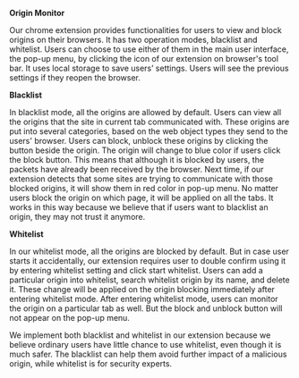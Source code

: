 **Origin Monitor**

Our chrome extension provides functionalities for users to view and block origins on their browsers.
It has two operation modes, blacklist and whitelist.
Users can choose to use either of them in the main user interface, the pop-up menu, by clicking the icon of our extension on browser's tool bar.
It uses local storage to save users’ settings. Users will see the previous settings if they reopen the browser.

**Blacklist**

In blacklist mode, all the origins are allowed by default. Users can view all the origins that the site in current tab communicated with. These origins are put into several categories, based on the web object types they send to the users' browser. Users can block, unblock these origins by clicking the button beside the origin. The origin will change to blue color if users click the block button. This means that although it is blocked by users, the packets have already been received by the browser. Next time, if our extension detects that some sites are trying to communicate with those blocked origins, it will show them in red color in pop-up menu.
No matter users block the origin on which page, it will be applied on all the tabs. It works in this way because we believe that if users want to blacklist an origin, they may not trust it anymore.

**Whitelist**

In our whitelist mode, all the origins are blocked by default. But in case user starts it accidentally, our extension requires user to double confirm using it by entering whitelist setting and click start whitelist. Users can add a particular origin into whitelist, search whitelist origin by its name, and delete it. These change will be applied on the origin blocking immediately after entering whitelist mode. 
After entering whitelist mode, users can monitor the origin on a particular tab as well. But the block and unblock button will not appear on the pop-up menu.

We implement both blacklist and whitelist in our extension because we believe ordinary users have little chance to use whitelist, even though it is much safer. The blacklist can help them avoid further impact of a malicious origin, while whitelist is for security experts.
